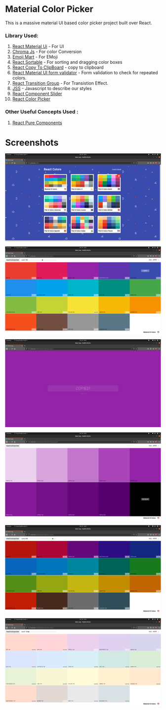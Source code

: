 # Material Color Picker

This is a massive material UI based color picker project built over React.

### Library Used:

1. [React Material Ui](https://material-ui.com/) - For UI
2. [Chroma Js](https://vis4.net/chromajs/) - For color Conversion
3. [Emoji Mart](https://github.com/missive/emoji-mart) - For EMoji
4. [React Sortable](https://github.com/clauderic/react-sortable-hoc) - For sorting and dragging color boxes
5. [React Copy To ClipBoard](https://www.npmjs.com/package/react-copy-to-clipboard) - copy to clipboard
6. [React Material UI form validator](https://www.npmjs.com/package/react-material-ui-form-validator) - Form validation to check for repeated colors.
7. [React Transition Group](https://reactcommunity.org/react-transition-group/) - For Transistion Effect.
8. [JSS](https://cssinjs.org/?v=v10.3.0) - Javascript to describe our styles
9. [React Component Slider](https://www.npmjs.com/package/rc-slider)
10. [React Color Picker](https://casesandberg.github.io/react-color/)

### Other Useful Concepts Used :

1. [React Pure Components](https://reactjs.org/docs/react-api.html#reactpurecomponent)

# Screenshots

![1](https://github.com/shaksham08/ReactMegaColorPallete/blob/master/Images/1.png)

![2](https://github.com/shaksham08/ReactMegaColorPallete/blob/master/Images/2.png)

![3](https://github.com/shaksham08/ReactMegaColorPallete/blob/master/Images/3.png)

![4](https://github.com/shaksham08/ReactMegaColorPallete/blob/master/Images/4.png)

![5](https://github.com/shaksham08/ReactMegaColorPallete/blob/master/Images/5.png)

![6](https://github.com/shaksham08/ReactMegaColorPallete/blob/master/Images/6.png)

